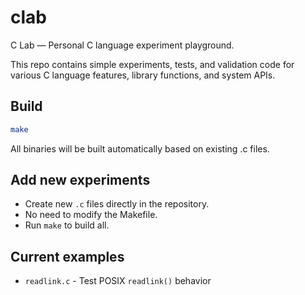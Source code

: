 # clab

C Lab — Personal C language experiment playground.

This repo contains simple experiments, tests, and validation code for various C language features, library functions, and system APIs.

## Build

```bash
make
```

All binaries will be built automatically based on existing .c files.

## Add new experiments

- Create new `.c` files directly in the repository.
- No need to modify the Makefile.
- Run `make` to build all.

## Current examples

- `readlink.c` - Test POSIX `readlink()` behavior
